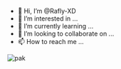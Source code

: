 - 👋 Hi, I’m @Rafly-XD
- 👀 I’m interested in ...
- 🌱 I’m currently learning ...
- 💞️ I’m looking to collaborate on ...
- 📫 How to reach me ...

<!---
Rafly-XD/Rafly-XD is a ✨ special ✨ repository because its `README.md` (this file) appears on your GitHub profile.
You can click the Preview link to take a look at your changes.
--->

![pak](https://user-images.githubusercontent.com/106127876/169942333-42db0e85-a8ba-48a3-b399-22dd17b30988.gif)
